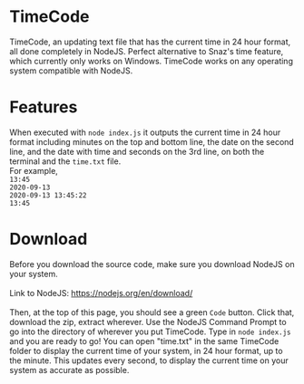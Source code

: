 # TimeCode
TimeCode, an updating text file that has the current time in 24 hour format, all done completely in NodeJS. Perfect alternative to Snaz's time feature, which currently only works on Windows. TimeCode works on any operating system compatible with NodeJS.
# Features
When executed with `node index.js` it outputs the current time in 24 hour format including minutes on the top and bottom line, the date on the second line, and the date with time and seconds on the 3rd line, on both the terminal and the `time.txt` file. <br />
For example, <br />
`13:45`<br />
`2020-09-13`<br />
`2020-09-13 13:45:22`<br />
`13:45`<br />
# Download

Before you download the source code, make sure you download NodeJS on your system. <br /> <br />
Link to NodeJS: https://nodejs.org/en/download/ <br /> <br />
Then, at the top of this page, you should see a green `Code` button. Click that, download the zip, extract wherever. Use the NodeJS Command Prompt to go into the directory of wherever you put TimeCode. Type in `node index.js` and you are ready to go! You can open "time.txt" in the same TimeCode folder to display the current time of your system, in 24 hour format, up to the minute. This updates every second, to display the current time on your system as accurate as possible. 
